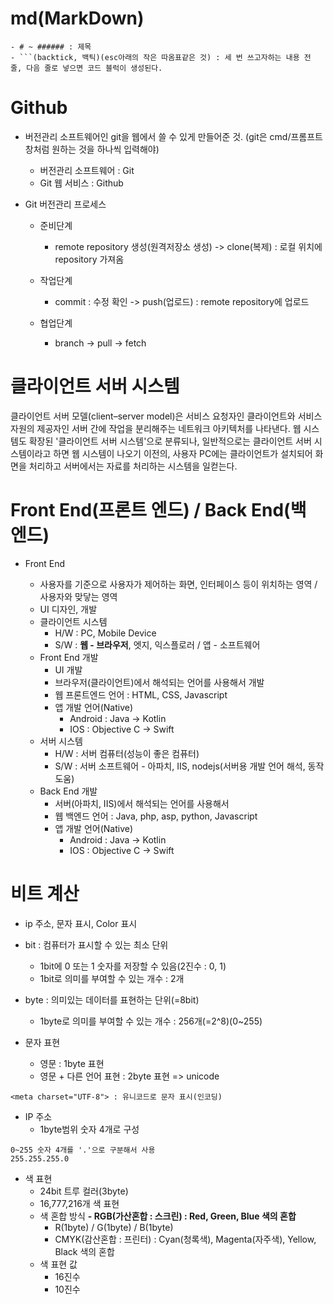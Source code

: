 # md(MarkDown)

````
- # ~ ###### : 제목
- ```(backtick, 백틱)(esc아래의 작은 따옴표같은 것) : 세 번 쓰고자하는 내용 전 줄, 다음 줄로 넣으면 코드 블럭이 생성된다.
````

# Github

- 버전관리 소프트웨어인 git을 웹에서 쓸 수 있게 만들어준 것.
  (git은 cmd/프롬프트 창처럼 원하는 것을 하나씩 입력해야)

  - 버전관리 소프트웨어 : Git
  - Git 웹 서비스 : Github

- Git 버전관리 프로세스

  - 준비단계

    - remote repository 생성(원격저장소 생성)
      -> clone(복제) : 로컬 위치에 repository 가져옴

  - 작업단계

    - commit : 수정 확인
      -> push(업로드) : remote repository에 업로드

  - 협업단계
    - branch
      -> pull
      -> fetch

# 클라이언트 서버 시스템

클라이언트 서버 모델(client–server model)은 서비스 요청자인 클라이언트와 서비스 자원의 제공자인 서버 간에 작업을 분리해주는 네트워크 아키텍처를 나타낸다. 웹 시스템도 확장된 '클라이언트 서버 시스템'으로 분류되나, 일반적으로는 클라이언트 서버 시스템이라고 하면 웹 시스템이 나오기 이전의, 사용자 PC에는 클라이언트가 설치되어 화면을 처리하고 서버에서는 자료를 처리하는 시스템을 일컫는다.

# Front End(프론트 엔드) / Back End(백 엔드)

- Front End

  - 사용자를 기준으로 사용자가 제어하는 화면, 인터페이스 등이 위치하는 영역 / 사용자와 맞닿는 영역
  - UI 디자인, 개발
  - 클라이언트 시스템
    - H/W : PC, Mobile Device
    - S/W : **웹 - 브라우저**, 엣지, 익스플로러 / 앱 - 소프트웨어
  - Front End 개발
    - UI 개발
    - 브라우저(클라이언트)에서 해석되는 언어를 사용해서 개발
    - 웹 프론트엔드 언어 : HTML, CSS, Javascript
    - 앱 개발 언어(Native)
      - Android : Java -> Kotlin
      - IOS : Objective C -> Swift
  - 서버 시스템
    - H/W : 서버 컴퓨터(성능이 좋은 컴퓨터)
    - S/W : 서버 소프트웨어 - 아파치, IIS, nodejs(서버용 개발 언어 해석, 동작 도움)
  - Back End 개발
    - 서버(아파치, IIS)에서 해석되는 언어를 사용해서
    - 웹 백엔드 언어 : Java, php, asp, python, Javascript
    - 앱 개발 언어(Native)
      - Android : Java -> Kotlin
      - IOS : Objective C -> Swift

# 비트 계산
- ip 주소, 문자 표시, Color 표시
 
- bit : 컴퓨터가 표시할 수 있는 최소 단위
  - 1bit에 0 또는 1 숫자를 저장할 수 있음(2진수 : 0, 1)
  - 1bit로 의미를 부여할 수 있는 개수 : 2개

- byte : 의미있는 데이터를 표현하는 단위(=8bit)
  - 1byte로 의미를 부여할 수 있는 개수 : 256개(=2^8)(0~255)  

- 문자 표현
  - 영문 : 1byte 표현
  - 영문 + 다른 언어 표현 : 2byte 표현 => unicode

```
<meta charset="UTF-8"> : 유니코드로 문자 표시(인코딩)
```

- IP 주소
  - 1byte범위 숫자 4개로 구성
```
0~255 숫자 4개를 '.'으로 구분해서 사용
255.255.255.0
```

- 색 표현
  - 24bit 트루 컬러(3byte)
  - 16,777,216개 색 표현
  - 색 혼합 방식
    **- RGB(가산혼합 : 스크린) : Red, Green, Blue 색의 혼합**
      - R(1byte) / G(1byte) / B(1byte)
    - CMYK(감산혼합 : 프린터) : Cyan(청록색), Magenta(자주색), Yellow, Black 색의 혼합
  - 색 표현 값
    - 16진수 
    - 10진수